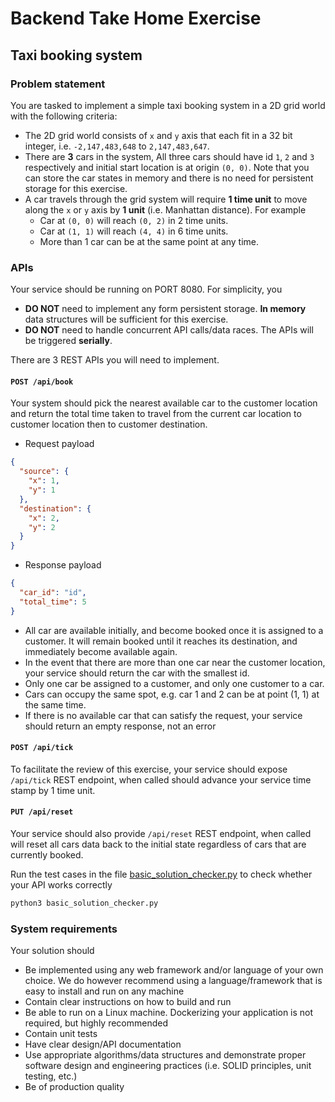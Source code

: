 # Backend Take Home Exercise

## Taxi booking system

### Problem statement

You are tasked to implement a simple taxi booking system in a 2D grid world with the following criteria:

- The 2D grid world consists of `x` and `y` axis that each fit in a 32 bit integer, i.e. `-2,147,483,648` to `2,147,483,647`.
- There are **3** cars in the system, All three cars should have id `1`, `2` and `3` respectively and initial start location is at origin `(0, 0)`. Note that you can store the car states in memory and there is no need for persistent storage for this exercise.
- A car travels through the grid system will require **1 time unit** to move along the `x` or `y` axis by **1 unit** (i.e. Manhattan distance). For example
  - Car at `(0, 0)` will reach `(0, 2)` in 2 time units.
  - Car at `(1, 1)` will reach `(4, 4)` in 6 time units.
  - More than 1 car can be at the same point at any time.

### APIs

Your service should be running on PORT 8080. For simplicity, you

- **DO NOT** need to implement any form persistent storage. **In memory** data structures will be sufficient for this exercise.
- **DO NOT** need to handle concurrent API calls/data races. The APIs will be triggered **serially**.

There are 3 REST APIs you will need to implement.

#### `POST /api/book`

Your system should pick the nearest available car to the customer location and return the total time taken to travel from the current car location to customer location then to customer destination.

- Request payload

```json
{
  "source": {
    "x": 1,
    "y": 1
  },
  "destination": {
    "x": 2,
    "y": 2
  }
}
```

- Response payload

```json
{
  "car_id": "id",
  "total_time": 5
}
```

- All car are available initially, and become booked once it is assigned to a customer. It will remain booked until it reaches its destination, and immediately become available again.
- In the event that there are more than one car near the customer location, your service should return the car with the smallest id.
- Only one car be assigned to a customer, and only one customer to a car.
- Cars can occupy the same spot, e.g. car 1 and 2 can be at point (1, 1) at the same time.
- If there is no available car that can satisfy the request, your service should return an empty response, not an error

#### `POST /api/tick`

To facilitate the review of this exercise, your service should expose `/api/tick` REST endpoint, when called should advance your service time stamp by 1 time unit.

#### `PUT /api/reset`

Your service should also provide `/api/reset` REST endpoint, when called will reset all cars data back to the initial state regardless of cars that are currently booked.

Run the test cases in the file [basic_solution_checker.py](basic_solution_checker.py) to check whether your API works correctly

```python
python3 basic_solution_checker.py
```

### System requirements

Your solution should

- Be implemented using any web framework and/or language of your own choice. We do however recommend using a language/framework that is easy to install and run on any machine
- Contain clear instructions on how to build and run
- Be able to run on a Linux machine. Dockerizing your application is not required, but highly recommended
- Contain unit tests
- Have clear design/API documentation
- Use appropriate algorithms/data structures and demonstrate proper software design and engineering practices (i.e. SOLID principles, unit testing, etc.)
- Be of production quality
